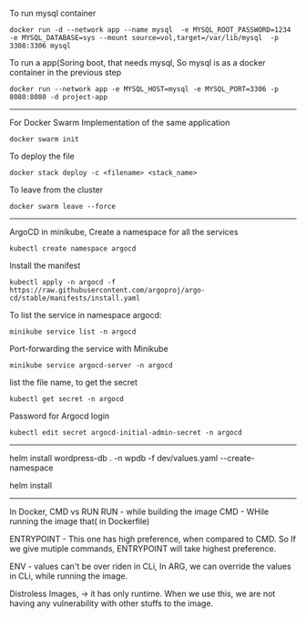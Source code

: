  
To run mysql container
```
docker run -d --network app --name mysql  -e MYSQL_ROOT_PASSWORD=1234 -e MYSQL_DATABASE=sys --mount source=vol,target=/var/lib/mysql  -p 3308:3306 mysql
```

To run a app(Soring boot, that needs mysql, So mysql is as a docker container in the previous step
```
docker run --network app -e MYSQL_HOST=mysql -e MYSQL_PORT=3306 -p 8080:8080 -d project-app
```
------------------------------------
For Docker Swarm Implementation of the same application
```
docker swarm init 
```
To deploy the file 
```
docker stack deploy -c <filename> <stack_name>
```

To leave from the cluster
```
docker swarm leave --force
```

---------------------------
ArgoCD in minikube,
Create a namespace for all the services
```
kubectl create namespace argocd
```

Install the manifest
```
kubectl apply -n argocd -f https://raw.githubusercontent.com/argoproj/argo-cd/stable/manifests/install.yaml
```


To list the service in namespace argocd:
```
minikube service list -n argocd
```

Port-forwarding the service with Minikube
```
minikube service argocd-server -n argocd
```

list the file name, to get the secret
```
kubectl get secret -n argocd
```
Password for Argocd login
```
kubectl edit secret argocd-initial-admin-secret -n argocd
```


--------------------


 helm install wordpress-db . -n wpdb -f dev/values.yaml --create-namespace

helm install <helm name> 

-----------------------------------------------------


In Docker, 
CMD vs RUN
RUN - while building the image
CMD - WHile running the image that( in Dockerfile)

ENTRYPOINT - This one has high preference, when compared to CMD. So If we give mutiple commands, ENTRYPOINT will take highest preference.

ENV - values can't be over riden in CLi, 
In ARG, we can override the values in CLi, while running the image.


Distroless Images, -> it has only runtime. When we use this, we are not having any vulnerability with other stuffs to the image.
